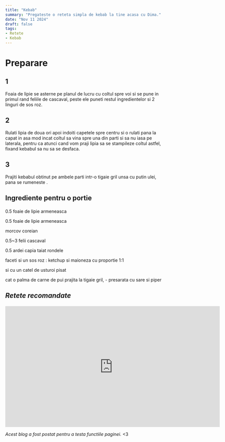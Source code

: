 ```yaml
---
title: "Kebab"
summary: "Pregateste o reteta simpla de kebab la tine acasa cu Dima."
date: "Nov 11 2024"
draft: false
tags:
- Retete
- Kebab
---
```


 <body>
 <h1><p><b>Preparare</b></p></h1>
 <p><h2><b>1</b></h2>
 Foaia de lipie se asterne pe planul de lucru cu coltul spre voi si se pune in primul rand feliile de cascaval, peste ele puneti restul ingredientelor si 2 linguri de sos roz. </p>
 <p><h2><b>2</b></h2>
  Rulati lipia de doua ori apoi indoiti capetele spre centru si o rulati pana la capat in asa mod incat coltul sa vina spre una din parti si sa nu iasa pe laterala, pentru ca atunci cand vom praji lipia sa se stampileze coltul astfel, fixand kebabul sa nu sa se desfaca.</p>
<p><h2><b>3</b></h2>
 Prajiti kebabul obtinut pe ambele parti intr-o tigaie gril unsa cu putin ulei, pana se rumeneste .
</p>
</body>
<body>
<h2><p><b>Ingrediente pentru o portie</b></p></h2>
<p>0.5 foaie de lipie armeneasca</p>
<p>0.5 foaie de lipie armeneasca</p>
<p>morcov coreian</p>
<p>0.5~3 felii cascaval</p>
<p>0.5 ardei capia taiat rondele</p>
<p>faceti si un sos roz : ketchup si maioneza cu proportie 1:1</p>
<p>si cu un catel de usturoi pisat</p>
<p>cat o palma de carne de pui prajita la tigaie gril, - presarata cu sare si piper</p>
<h2><p><b><i>Retete recomandate</i></h2></p></b>
<iframe width="680" height="383" src="https://www.youtube.com/embed/cT7QO5h21yY" title="CLAPON CU CASTANE" frameborder="0" allow="accelerometer; autoplay; clipboard-write; encrypted-media; gyroscope; picture-in-picture; web-share" referrerpolicy="strict-origin-when-cross-origin" allowfullscreen></iframe>
</body>
<p><i> Acest blog a fost postat pentru a testa functiile paginei.</i> &lt;3 </p>
